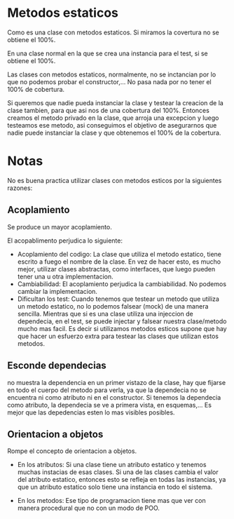 # Metodos estaticos

Como es una clase con metodos estaticos. Si miramos la covertura no se obtiene el 100%.

En una clase normal en la que se crea una instancia para el test, si se obtiene el 100%.

Las clases con metodos estaticos, normalmente, no se inctancian por lo que no podemos probar el constructor,...
No pasa nada por no tener el 100% de cobertura.
 
Si queremos que nadie pueda instanciar la clase y testear la creacion de la clase tambien, 
para que asi nos de una cobertura del 100%. Entonces creamos el metodo privado en la clase,
que arroja una excepcion y luego testeamos ese metodo, asi conseguimos el objetivo de asegurarnos 
que nadie puede instanciar la clase y que obtenemos el 100% de la cobertura.

# Notas
No es buena practica utilizar clases con metodos esticos por la siguientes razones:

## Acoplamiento
Se produce un mayor acoplamiento.

El acopablimento perjudica lo siguiente:

- Acoplamiento del codigo: La clase que utiliza el metodo estatico, tiene escrito a fuego el nombre de la clase. En vez de hacer esto, es mucho mejor, utilizar clases abstractas, como interfaces, que luego pueden tener una u otra implementacion.
- Cambiabilidad: El acoplamiento perjudica la cambiabilidad. No podemos cambiar la implementacion.
- Dificultan los test: Cuando tenemos que testear un metodo que utiliza un metodo estatico, no lo podemos falsear (mock) de una manera sencilla. Mientras que si es una clase utiliza una injeccion de dependecia, en el test, se puede injectar y falsear nuestra clase/metodo mucho mas facil. Es decir si utilizamos metodos esticos supone que hay que hacer un esfuerzo extra para testear las clases que utilizan estos metodos.

## Esconde dependecias
no muestra la dependencia en un primer vistazo de la clase, hay que fijarse en todo el cuerpo del metodo para verla, ya que la dependecia no se encuentra ni como atributo ni en el constructor.
Si tenemos la dependecia como atributo, la dependecia se ve a primera vista, en esquemas,...
Es mejor que las depedencias esten lo mas visibles posibles.

## Orientacion a objetos
Rompe el concepto de orientacion a objetos. 

- En los atributos:
Si una clase tiene un atributo estatico y tenemos muchas instacias de esas clases. Si una de las clases cambia el valor del atributo estatico, entonces esto se refleja en todas las instancias, ya que un atributo estatico solo tiene una instancia en todo el sistema.

- En los metodos:
Ese tipo de programacion tiene mas que ver con manera procedural que no con un modo de POO.